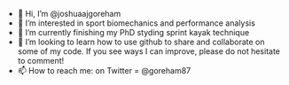 - 👋 Hi, I’m @joshuaajgoreham
- 👀 I’m interested in sport biomechanics and performance analysis
- 🌱 I’m currently finishing my PhD styding sprint kayak technique
- 💞️ I’m looking to learn how to use github to share and collaborate on some of my code. If you see ways I can improve, please do not hesitate to comment!
- 📫 How to reach me: on Twitter = @goreham87

<!---
joshuaajgoreham/joshuaajgoreham is a ✨ special ✨ repository because its `README.md` (this file) appears on your GitHub profile.
You can click the Preview link to take a look at your changes.
--->
